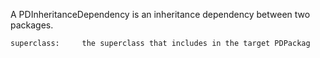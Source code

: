 A PDInheritanceDependency is an inheritance dependency between two packages.	superclass:		the superclass that includes in the target PDPackag